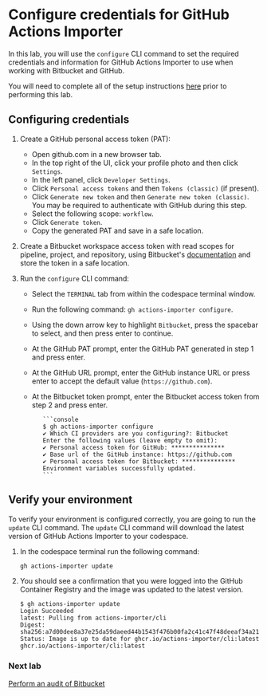 # Configure credentials for GitHub Actions Importer

In this lab, you will use the `configure` CLI command to set the required credentials and information for GitHub Actions Importer to use when working with Bitbucket and GitHub.

You will need to complete all of the setup instructions [here](./readme.md#configure-your-codespace) prior to performing this lab.

## Configuring credentials

1. Create a GitHub personal access token (PAT):
   - Open github.com in a new browser tab.
   - In the top right of the UI, click your profile photo and then click `Settings`.
   - In the left panel, click `Developer Settings`.
   - Click `Personal access tokens` and then `Tokens (classic)` (if present).
   - Click `Generate new token` and then `Generate new token (classic)`. You may be required to authenticate with GitHub during this step.
   - Select the following scope: `workflow`.
   - Click `Generate token`.
   - Copy the generated PAT and save in a safe location.

2. Create a Bitbucket workspace access token with read scopes for pipeline, project, and repository, using Bitbucket's [documentation](https://support.atlassian.com/bitbucket-cloud/docs/create-a-workspace-access-token/) and store the token in a safe location.

3. Run the `configure` CLI command:
   - Select the `TERMINAL` tab from within the codespace terminal window.
   - Run the following command: `gh actions-importer configure`.
   - Using the down arrow key to highlight `Bitbucket`, press the spacebar to select, and then press enter to continue.
   - At the GitHub PAT prompt, enter the GitHub PAT generated in step 1 and press enter.
   - At the GitHub URL prompt, enter the GitHub instance URL or press enter to accept the default value (`https://github.com`).
   - At the Bitbucket token prompt, enter the Bitbucket access token from step 2 and press enter.

            ```console
            $ gh actions-importer configure
            ✔ Which CI providers are you configuring?: Bitbucket
            Enter the following values (leave empty to omit):
            ✔ Personal access token for GitHub: ***************
            ✔ Base url of the GitHub instance: https://github.com
            ✔ Personal access token for Bitbucket: ***************
            Environment variables successfully updated.
            ```

## Verify your environment

To verify your environment is configured correctly, you are going to run the `update` CLI command. The `update` CLI command will download the latest version of GitHub Actions Importer to your codespace.

1. In the codespace terminal run the following command:

   ```bash
   gh actions-importer update
   ```

2. You should see a confirmation that you were logged into the GitHub Container Registry and the image was updated to the latest version.

   ```console
   $ gh actions-importer update
   Login Succeeded
   latest: Pulling from actions-importer/cli
   Digest: sha256:a7d00dee8a37e25da59daeed44b1543f476b00fa2c41c47f48deeaf34a215bbb
   Status: Image is up to date for ghcr.io/actions-importer/cli:latest
   ghcr.io/actions-importer/cli:latest
   ```

### Next lab

[Perform an audit of Bitbucket](./2-audit.md)
